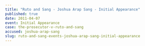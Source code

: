 ```yaml
---
title: "Ruto and Sang - Joshua Arap Sang - Initial Appearance"
published: true
date: 2011-04-07
event: Initial Appearance
case: the-prosecutor-v-ruto-and-sang
accused: joshua-arap-sang
slug: ruto-and-sang-events-joshua-arap-sang-initial-appearance
---
```

